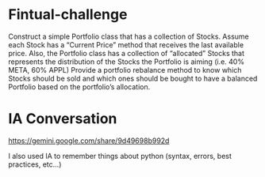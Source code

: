 # Fintual-challenge

Construct a simple Portfolio class that has a collection of Stocks. Assume each Stock has a “Current Price” method that receives the last available price. Also, the Portfolio class has a collection of “allocated” Stocks that represents the distribution of the Stocks the Portfolio is aiming (i.e. 40% META, 60% APPL)
Provide a portfolio rebalance method to know which Stocks should be sold and which ones should be bought to have a balanced Portfolio based on the portfolio’s allocation.

# IA Conversation

https://gemini.google.com/share/9d49698b992d

I also used IA to remember things about python (syntax, errors, best practices, etc...)
